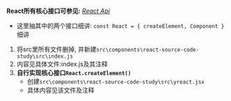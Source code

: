 **React所有核心接口可参见:**
*[React Api](https://github.com/facebook/react/blob/master/packages/react/src/React.js)*
+ 这里抽其中的两个接口细讲: `const React = { createElement, Component }`细讲

1. 将src里所有文件删掉, 并新建`src\components\react-source-code-study\src\index.js`
2. 内容见具体文件:index.js及其注释
3. **自行实现核心接口`React.createElement()`**
    + 创建`src\components\react-source-code-study\src\yreact.jsx`
    + 具体内容见该文件及注释
    